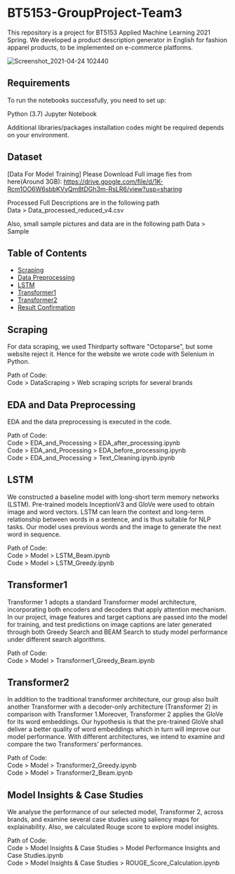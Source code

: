 # BT5153-GroupProject-Team3
This repository is a project for BT5153 Applied Machine Learning 2021 Spring. We developed a product description generator in English for fashion apparel products, to be implemented on e-commerce platforms.  

![Screenshot_2021-04-24 102440](https://user-images.githubusercontent.com/77659181/115944370-ee755680-a4e7-11eb-8fc3-9b421e01e87b.png)


## Requirements
To run the notebooks successfully, you need to set up:

Python (3.7)
Jupyter Notebook

Additional libraries/packages installation codes might be required depends on your environment.

## Dataset
[Data For Model Training]
Please Download Full image fies from here(Around 3GB): https://drive.google.com/file/d/1K-Rcm1OO6W6sbbKVyQm8tDGh3m-RsLR6/view?usp=sharing  

Processed Full Descriptions are in the following path  
Data > Data_processed_reduced_v4.csv

Also, small sample pictures and data are in the following path
Data > Sample

## Table of Contents
- [Scraping](#Scraping)
- [Data Preprocessing](#Data-Preprocessing)
- [LSTM](#LSTM)
- [Transformer1](#Transformer1)
- [Transformer2](#Transformer2)
- [Result Confirmation](#Result-Confirmation)

## Scraping
For data scraping, we used Thirdparty software "Octoparse", but some website reject it. Hence for the website we wrote code with Selenium in Python.

Path of Code:  
Code > DataScraping > Web scraping scripts for several brands

## EDA and Data Preprocessing
EDA and the data preprocessing is executed in the code.

Path of Code:  
Code > EDA_and_Processing > EDA_after_processing.ipynb  
Code > EDA_and_Processing > EDA_before_processing.ipynb  
Code > EDA_and_Processing > Text_Cleaning.ipynb.ipynb  

## LSTM
We constructed a baseline model with long-short term memory networks (LSTM). Pre-trained models InceptionV3 and GloVe were used to obtain image and word vectors. LSTM can learn the context and long-term relationship between words in a sentence, and is thus suitable for NLP tasks. Our model uses previous words and the image to generate the next word in sequence. 

Path of Code:  
Code > Model > LSTM_Beam.ipynb  
Code > Model > LSTM_Greedy.ipynb  

## Transformer1
Transformer 1 adopts a standard Transformer model architecture, incorporating both encoders and decoders that apply attention mechanism. In our project, image features and target captions are passed into the model for training, and test predictions on image captions are later generated through both Greedy Search and BEAM Search to study model performance under different search algorithms.

Path of Code:  
Code > Model > Transformer1_Greedy_Beam.ipynb  

## Transformer2
In addition to the traditional transformer architecture, our group also built another Transformer with a decoder-only architecture (Transformer 2) in comparison with Transformer 1.Moreover, Transformer 2 applies the GloVe for its word embeddings. Our hypothesis is that the pre-trained GloVe shall deliver a better quality of word embeddings which in turn will improve our model performance. With different architectures, we intend to examine and compare the two Transformers’ performances.  

Path of Code:  
Code > Model > Transformer2_Greedy.ipynb  
Code > Model > Transformer2_Beam.ipynb  

## Model Insights & Case Studies  
We analyse the performance of our selected model, Transformer 2, across brands, and examine several case studies using saliency maps for explainability. Also, we calculated Rouge score to explore model insights.

Path of Code:  
Code > Model Insights & Case Studies > Model Performance Insights and Case Studies.ipynb  
Code > Model Insights & Case Studies > ROUGE_Score_Calculation.ipynb
